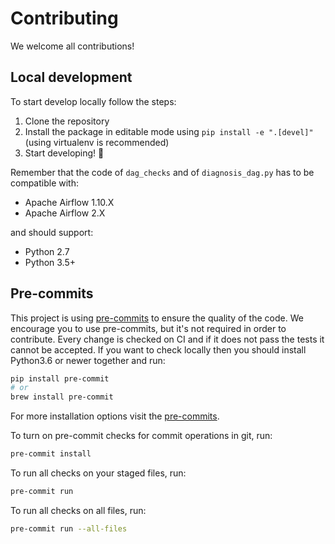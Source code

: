 # Contributing
We welcome all contributions!

## Local development
To start develop locally follow the steps:
1. Clone the repository
1. Install the package in editable mode using `pip install -e ".[devel]"` (using
virtualenv is recommended)
1. Start developing! 🚀

Remember that the code of `dag_checks` and of `diagnosis_dag.py` has to be
compatible with:
- Apache Airflow 1.10.X
- Apache Airflow 2.X

and should support:
- Python 2.7
- Python 3.5+

## Pre-commits

This project is using [pre-commits](https://pre-commit.com) to ensure the quality of the code.
We encourage you to use pre-commits, but it's not required in order to contribute. Every change is checked
on CI and if it does not pass the tests it cannot be accepted. If you want to check locally then
you should install Python3.6 or newer together and run:
```bash
pip install pre-commit
# or
brew install pre-commit
```
For more installation options visit the [pre-commits](https://pre-commit.com).

To turn on pre-commit checks for commit operations in git, run:
```bash
pre-commit install
```
To run all checks on your staged files, run:
```bash
pre-commit run
```
To run all checks on all files, run:
```bash
pre-commit run --all-files
```
